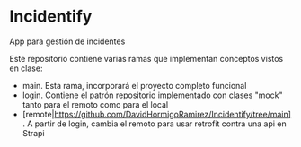 # Incidentify
App para gestión de incidentes

Este repositorio contiene varias ramas que implementan conceptos vistos en clase:
- main. Esta rama, incorporará el proyecto completo funcional
- login. Contiene el patrón repositorio implementado con clases "mock" tanto para el remoto como para el local
- [remote|https://github.com/DavidHormigoRamirez/Incidentify/tree/main]. A partir de login, cambia el remoto para usar retrofit contra una api en Strapi